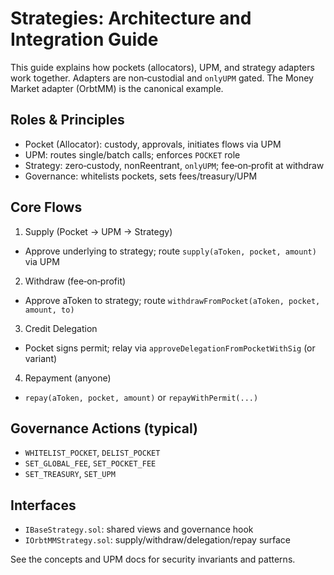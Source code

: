 # Strategies: Architecture and Integration Guide

This guide explains how pockets (allocators), UPM, and strategy adapters work together. Adapters are non‑custodial and `onlyUPM` gated. The Money Market adapter (OrbtMM) is the canonical example.

## Roles & Principles

- Pocket (Allocator): custody, approvals, initiates flows via UPM
- UPM: routes single/batch calls; enforces `POCKET` role
- Strategy: zero‑custody, nonReentrant, `onlyUPM`; fee‑on‑profit at withdraw
- Governance: whitelists pockets, sets fees/treasury/UPM

## Core Flows

1) Supply (Pocket → UPM → Strategy)
- Approve underlying to strategy; route `supply(aToken, pocket, amount)` via UPM

2) Withdraw (fee‑on‑profit)
- Approve aToken to strategy; route `withdrawFromPocket(aToken, pocket, amount, to)`

3) Credit Delegation
- Pocket signs permit; relay via `approveDelegationFromPocketWithSig` (or variant)

4) Repayment (anyone)
- `repay(aToken, pocket, amount)` or `repayWithPermit(...)`

## Governance Actions (typical)

- `WHITELIST_POCKET`, `DELIST_POCKET`
- `SET_GLOBAL_FEE`, `SET_POCKET_FEE`
- `SET_TREASURY`, `SET_UPM`

## Interfaces

- `IBaseStrategy.sol`: shared views and governance hook
- `IOrbtMMStrategy.sol`: supply/withdraw/delegation/repay surface

See the concepts and UPM docs for security invariants and patterns.
